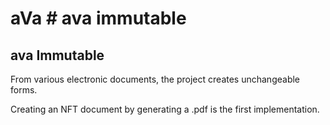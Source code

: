 # aVa # ava immutable 

## ava Immutable

From various electronic documents, the project creates unchangeable forms.

Creating an NFT document by generating a .pdf is the first implementation.
